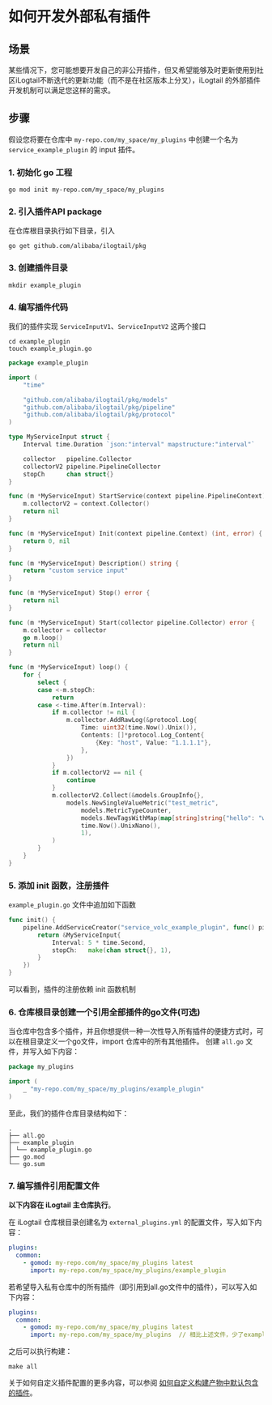 # 如何开发外部私有插件

## 场景
某些情况下，您可能想要开发自己的非公开插件，但又希望能够及时更新使用到社区iLogtail不断迭代的更新功能（而不是在社区版本上分叉），iLogtail 的外部插件开发机制可以满足您这样的需求。

## 步骤

假设您将要在仓库中 `my-repo.com/my_space/my_plugins` 中创建一个名为 `service_example_plugin` 的 input 插件。

### 1. 初始化 go 工程
```shell
go mod init my-repo.com/my_space/my_plugins
```

### 2. 引入插件API package
在仓库根目录执行如下目录，引入
```shell
go get github.com/alibaba/ilogtail/pkg
```

### 3. 创建插件目录
```shell
mkdir example_plugin
```


### 4. 编写插件代码
我们的插件实现 `ServiceInputV1`、`ServiceInputV2` 这两个接口
```shell
cd example_plugin
touch example_plugin.go
```
```go
package example_plugin

import (
	"time"

	"github.com/alibaba/ilogtail/pkg/models"
	"github.com/alibaba/ilogtail/pkg/pipeline"
	"github.com/alibaba/ilogtail/pkg/protocol"
)

type MyServiceInput struct {
	Interval time.Duration `json:"interval" mapstructure:"interval"`

	collector   pipeline.Collector
	collectorV2 pipeline.PipelineCollector
	stopCh      chan struct{}
}

func (m *MyServiceInput) StartService(context pipeline.PipelineContext) error {
	m.collectorV2 = context.Collector()
	return nil
}

func (m *MyServiceInput) Init(context pipeline.Context) (int, error) {
	return 0, nil
}

func (m *MyServiceInput) Description() string {
	return "custom service input"
}

func (m *MyServiceInput) Stop() error {
	return nil
}

func (m *MyServiceInput) Start(collector pipeline.Collector) error {
	m.collector = collector
	go m.loop()
	return nil
}

func (m *MyServiceInput) loop() {
	for {
		select {
		case <-m.stopCh:
			return
		case <-time.After(m.Interval):
			if m.collector != nil {
				m.collector.AddRawLog(&protocol.Log{
					Time: uint32(time.Now().Unix()),
					Contents: []*protocol.Log_Content{
						{Key: "host", Value: "1.1.1.1"},
					},
				})
			}
			if m.collectorV2 == nil {
				continue
			}
			m.collectorV2.Collect(&models.GroupInfo{},
				models.NewSingleValueMetric("test_metric",
					models.MetricTypeCounter,
					models.NewTagsWithMap(map[string]string{"hello": "world"}),
					time.Now().UnixNano(),
					1),
			)
		}
	}
}
```

### 5. 添加 init 函数，注册插件
`example_plugin.go` 文件中追加如下函数
```go
func init() {
	pipeline.AddServiceCreator("service_volc_example_plugin", func() pipeline.ServiceInput {
		return &MyServiceInput{
			Interval: 5 * time.Second,
			stopCh:   make(chan struct{}, 1),
		}
	})
}
```
可以看到，插件的注册依赖 init 函数机制


### 6. 仓库根目录创建一个引用全部插件的go文件(可选)
当仓库中包含多个插件，并且你想提供一种一次性导入所有插件的便捷方式时，可以在根目录定义一个go文件，import 仓库中的所有其他插件。
创建 `all.go` 文件，并写入如下内容：
```go
package my_plugins

import (
	_ "my-repo.com/my_space/my_plugins/example_plugin"
)

```

至此，我们的插件仓库目录结构如下：
```
.
├── all.go
├── example_plugin
│ └── example_plugin.go
├── go.mod
└── go.sum

```

### 7. 编写插件引用配置文件
**以下内容在 iLogtail 主仓库执行**。

在 iLogtail 仓库根目录创建名为 `external_plugins.yml` 的配置文件，写入如下内容：
```yaml
plugins:
  common:
    - gomod: my-repo.com/my_space/my_plugins latest
      import: my-repo.com/my_space/my_plugins/example_plugin

```

若希望导入私有仓库中的所有插件（即引用到all.go文件中的插件），可以写入如下内容：
```yaml
plugins:
  common:
    - gomod: my-repo.com/my_space/my_plugins latest
      import: my-repo.com/my_space/my_plugins  // 相比上述文件，少了example_plugin部分

```

之后可以执行构建：
```shell
make all
```

关于如何自定义插件配置的更多内容，可以参阅 [如何自定义构建产物中默认包含的插件](how-to-custom-builtin-plugins.md)。





